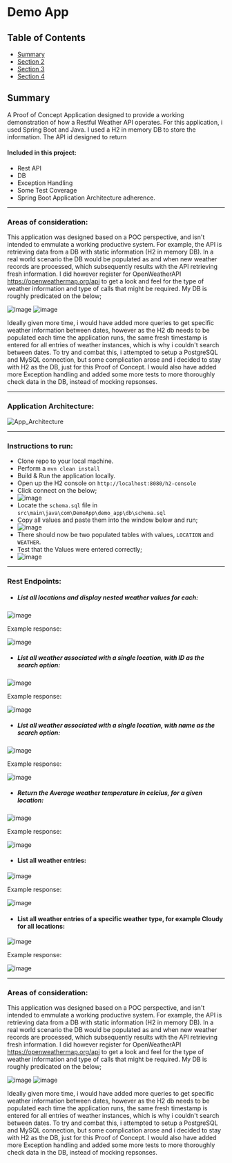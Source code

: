 # Demo App

## Table of Contents
- [Summary](#summary)
- [Section 2](#section-2)
- [Section 3](#section-3)
- [Section 4](#section-4)



## Summary

A Proof of Concept Application designed to provide a working demonstration of how a Restful Weather API operates. 
For this application, i used Spring Boot and Java. I used a H2 in memory DB to store the information. The API id designed to return 

#### Included in this project:
- Rest API
- DB
- Exception Handling
- Some Test Coverage
- Spring Boot Application Architecture adherence.

---

### Areas of consideration:

This application was designed based on a POC perspective, and isn't intended to emmulate a working productive system. 
For example, the API is retrieving data from a DB with static information (H2 in memory DB). In a real world scenario the DB would be populated as and when new weather records are processed, which subsequently results with the API retrieving fresh information. 
I did however register for OpenWeatherAPI <https://openweathermap.org/api> to get a look and feel for the type of weather information and type of calls that might be required. 
My DB is roughly predicated on the below;

![image](https://github.com/willhogan11/DemoApp/assets/8812314/5334c7ce-be4b-462d-a570-f7c886e8a183)
![image](https://github.com/willhogan11/DemoApp/assets/8812314/0aa39c8f-57a9-4dea-9efc-28f2d629c4cd)

Ideally given more time, i would have added more queries to get specific weather information between dates, however as the H2 db needs to be populated each time the application runs, the same fresh timestamp is entered for all entries of weather instances, which is why i couldn't search between dates. To try and combat this, i attempted to setup a PostgreSQL and MySQL connection, but some complication arose and i decided to stay with H2 as the DB, just for this Proof of Concept. 
I would also have added more Exception handling and added some more tests to more thoroughly check data in the DB, instead of mocking repsonses. 

---

### Application Architecture:
![App_Architecture](https://github.com/willhogan11/DemoApp/assets/8812314/5f952628-238e-42a3-82e8-19fb44c687ec)

---

### Instructions to run:
- Clone repo to your local machine.
- Perform a ```mvn clean install```
- Build & Run the application locally.
- Open up the H2 console on ```http://localhost:8080/h2-console```
- Click connect on the below;
- ![image](https://github.com/willhogan11/DemoApp/assets/8812314/da767c63-07f1-4a90-8729-231049f9d8c6)
- Locate the ```schema.sql``` file in ```src\main\java\com\DemoApp\demo_app\db\schema.sql```
- Copy all values and paste them into the window below and run;
- ![image](https://github.com/willhogan11/DemoApp/assets/8812314/988cbb83-fd23-4f67-9a2a-5c375573a6f7)
- There should now be two populated tables with values, ```LOCATION``` and ```WEATHER```.
- Test that the Values were entered correctly;
- ![image](https://github.com/willhogan11/DemoApp/assets/8812314/d81ea392-8425-4b0a-84f6-13328eeca904)

---

### Rest Endpoints:

- ##### List all locations and display nested weather values for each:
![image](https://github.com/willhogan11/DemoApp/assets/8812314/0bacb9f1-46fa-447c-b11a-299c5547bea5)

Example response:

![image](https://github.com/willhogan11/DemoApp/assets/8812314/1eec1e5d-141d-4fe8-93a0-6314d208148a)

- ##### List all weather associated with a single location, with ID as the search option:
![image](https://github.com/willhogan11/DemoApp/assets/8812314/083d71a4-35c9-4676-8e53-8e94198ecb65)

Example response:

![image](https://github.com/willhogan11/DemoApp/assets/8812314/74e0068b-b7be-4f7b-b892-1ba67813266e)

- ##### List all weather associated with a single location, with name as the search option:
![image](https://github.com/willhogan11/DemoApp/assets/8812314/07ff457d-3c60-481c-9252-2c2109ca58c1)

Example response:

![image](https://github.com/willhogan11/DemoApp/assets/8812314/71cd14c4-12fd-49c6-ab11-853cac4aef9b)

- ##### Return the Average weather temperature in celcius, for a given location:
![image](https://github.com/willhogan11/DemoApp/assets/8812314/ee550faa-c6f9-4c68-ba24-f9d9ea0b18d5)

Example response:

![image](https://github.com/willhogan11/DemoApp/assets/8812314/7f6e8258-7737-4372-ba38-807d38425c68)

- #### List all weather entries:
![image](https://github.com/willhogan11/DemoApp/assets/8812314/e539731d-2b0a-4289-aefa-4c17319dcbe7)

Example response:

![image](https://github.com/willhogan11/DemoApp/assets/8812314/518a34fa-46e9-403e-9f4d-0019f09e2111)

- #### List all weather entries of a specific weather type, for example Cloudy for all locations:

![image](https://github.com/willhogan11/DemoApp/assets/8812314/91b54ff6-1f5b-4e1f-860a-f6ce71ff8a82)

Example response:

![image](https://github.com/willhogan11/DemoApp/assets/8812314/cf83217d-e5b9-43d6-bb41-4cdb0e70bd8c)

---

### Areas of consideration:

This application was designed based on a POC perspective, and isn't intended to emmulate a working productive system. 
For example, the API is retrieving data from a DB with static information (H2 in memory DB). In a real world scenario the DB would be populated as and when new weather records are processed, which subsequently results with the API retrieving fresh information. 
I did however register for OpenWeatherAPI <https://openweathermap.org/api> to get a look and feel for the type of weather information and type of calls that might be required. 
My DB is roughly predicated on the below;

![image](https://github.com/willhogan11/DemoApp/assets/8812314/5334c7ce-be4b-462d-a570-f7c886e8a183)
![image](https://github.com/willhogan11/DemoApp/assets/8812314/0aa39c8f-57a9-4dea-9efc-28f2d629c4cd)

Ideally given more time, i would have added more queries to get specific weather information between dates, however as the H2 db needs to be populated each time the application runs, the same fresh timestamp is entered for all entries of weather instances, which is why i couldn't search between dates. To try and combat this, i attempted to setup a PostgreSQL and MySQL connection, but some complication arose and i decided to stay with H2 as the DB, just for this Proof of Concept. 
I would also have added more Exception handling and added some more tests to more thoroughly check data in the DB, instead of mocking repsonses. 
